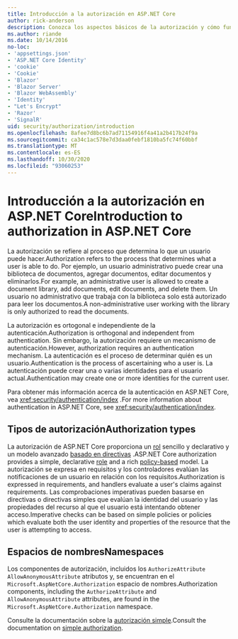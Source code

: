 ```yaml
---
title: Introducción a la autorización en ASP.NET Core
author: rick-anderson
description: Conozca los aspectos básicos de la autorización y cómo funciona la autorización en ASP.NET Core aplicaciones.
ms.author: riande
ms.date: 10/14/2016
no-loc:
- 'appsettings.json'
- 'ASP.NET Core Identity'
- 'cookie'
- 'Cookie'
- 'Blazor'
- 'Blazor Server'
- 'Blazor WebAssembly'
- 'Identity'
- "Let's Encrypt"
- 'Razor'
- 'SignalR'
uid: security/authorization/introduction
ms.openlocfilehash: 8afee7d8bc6b7ad71154916f4a41a2b417b24f9a
ms.sourcegitcommit: ca34c1ac578e7d3daa0febf1810ba5fc74f60bbf
ms.translationtype: MT
ms.contentlocale: es-ES
ms.lasthandoff: 10/30/2020
ms.locfileid: "93060253"
---
```

# <a name="introduction-to-authorization-in-aspnet-core"></a><span data-ttu-id="ba1c5-103">Introducción a la autorización en ASP.NET Core</span><span class="sxs-lookup"><span data-stu-id="ba1c5-103">Introduction to authorization in ASP.NET Core</span></span>

<a name="security-authorization-introduction"></a>

<span data-ttu-id="ba1c5-104">La autorización se refiere al proceso que determina lo que un usuario puede hacer.</span><span class="sxs-lookup"><span data-stu-id="ba1c5-104">Authorization refers to the process that determines what a user is able to do.</span></span> <span data-ttu-id="ba1c5-105">Por ejemplo, un usuario administrativo puede crear una biblioteca de documentos, agregar documentos, editar documentos y eliminarlos.</span><span class="sxs-lookup"><span data-stu-id="ba1c5-105">For example, an administrative user is allowed to create a document library, add documents, edit documents, and delete them.</span></span> <span data-ttu-id="ba1c5-106">Un usuario no administrativo que trabaja con la biblioteca solo está autorizado para leer los documentos.</span><span class="sxs-lookup"><span data-stu-id="ba1c5-106">A non-administrative user working with the library is only authorized to read the documents.</span></span>

<span data-ttu-id="ba1c5-107">La autorización es ortogonal e independiente de la autenticación.</span><span class="sxs-lookup"><span data-stu-id="ba1c5-107">Authorization is orthogonal and independent from authentication.</span></span> <span data-ttu-id="ba1c5-108">Sin embargo, la autorización requiere un mecanismo de autenticación.</span><span class="sxs-lookup"><span data-stu-id="ba1c5-108">However, authorization requires an authentication mechanism.</span></span> <span data-ttu-id="ba1c5-109">La autenticación es el proceso de determinar quién es un usuario.</span><span class="sxs-lookup"><span data-stu-id="ba1c5-109">Authentication is the process of ascertaining who a user is.</span></span> <span data-ttu-id="ba1c5-110">La autenticación puede crear una o varias identidades para el usuario actual.</span><span class="sxs-lookup"><span data-stu-id="ba1c5-110">Authentication may create one or more identities for the current user.</span></span>

<span data-ttu-id="ba1c5-111">Para obtener más información acerca de la autenticación en ASP.NET Core, vea <xref:security/authentication/index> .</span><span class="sxs-lookup"><span data-stu-id="ba1c5-111">For more information about authentication in ASP.NET Core, see <xref:security/authentication/index>.</span></span>

## <a name="authorization-types"></a><span data-ttu-id="ba1c5-112">Tipos de autorización</span><span class="sxs-lookup"><span data-stu-id="ba1c5-112">Authorization types</span></span>

<span data-ttu-id="ba1c5-113">La autorización de ASP.NET Core proporciona un [rol](xref:security/authorization/roles) sencillo y declarativo y un modelo avanzado [basado en directivas](xref:security/authorization/policies) .</span><span class="sxs-lookup"><span data-stu-id="ba1c5-113">ASP.NET Core authorization provides a simple, declarative [role](xref:security/authorization/roles) and a rich [policy-based](xref:security/authorization/policies) model.</span></span> <span data-ttu-id="ba1c5-114">La autorización se expresa en requisitos y los controladores evalúan las notificaciones de un usuario en relación con los requisitos.</span><span class="sxs-lookup"><span data-stu-id="ba1c5-114">Authorization is expressed in requirements, and handlers evaluate a user's claims against requirements.</span></span> <span data-ttu-id="ba1c5-115">Las comprobaciones imperativas pueden basarse en directivas o directivas simples que evalúan la identidad del usuario y las propiedades del recurso al que el usuario está intentando obtener acceso.</span><span class="sxs-lookup"><span data-stu-id="ba1c5-115">Imperative checks can be based on simple policies or policies which evaluate both the user identity and properties of the resource that the user is attempting to access.</span></span>

## <a name="namespaces"></a><span data-ttu-id="ba1c5-116">Espacios de nombres</span><span class="sxs-lookup"><span data-stu-id="ba1c5-116">Namespaces</span></span>

<span data-ttu-id="ba1c5-117">Los componentes de autorización, incluidos los `AuthorizeAttribute` `AllowAnonymousAttribute` atributos y, se encuentran en el `Microsoft.AspNetCore.Authorization` espacio de nombres.</span><span class="sxs-lookup"><span data-stu-id="ba1c5-117">Authorization components, including the `AuthorizeAttribute` and `AllowAnonymousAttribute` attributes, are found in the `Microsoft.AspNetCore.Authorization` namespace.</span></span>

<span data-ttu-id="ba1c5-118">Consulte la documentación sobre la [autorización simple](xref:security/authorization/simple).</span><span class="sxs-lookup"><span data-stu-id="ba1c5-118">Consult the documentation on [simple authorization](xref:security/authorization/simple).</span></span>
